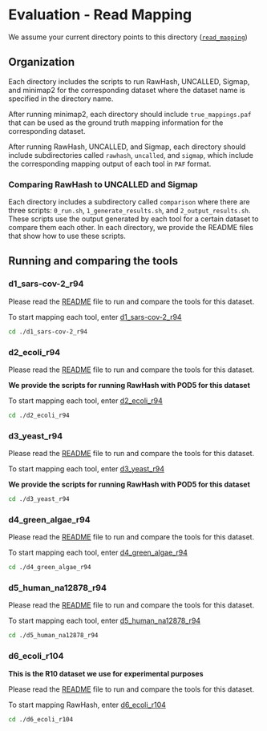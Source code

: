 # Evaluation - Read Mapping

We assume your current directory points to this directory ([`read_mapping`](./))

## Organization

Each directory includes the scripts to run RawHash, UNCALLED, Sigmap, and minimap2 for the corresponding dataset where the dataset name is specified in the directory name.

After running minimap2, each directory should include `true_mappings.paf` that can be used as the ground truth mapping information for the corresponding dataset.

After running RawHash, UNCALLED, and Sigmap, each directory should include subdirectories called `rawhash`, `uncalled`, and `sigmap`, which include the corresponding mapping output of each tool in `PAF` format.

### Comparing RawHash to UNCALLED and Sigmap

Each directory includes a subdirectory called `comparison` where there are three scripts: `0_run.sh`, `1_generate_results.sh`, and `2_output_results.sh`. These scripts use the output generated by each tool for a certain dataset to compare them each other. In each directory, we provide the README files that show how to use these scripts.

## Running and comparing the tools

### d1_sars-cov-2_r94

Please read the [README](./d1_sars-cov-2_r94/README.md) file to run and compare the tools for this dataset.

To start mapping each tool, enter [d1_sars-cov-2_r94](./d1_sars-cov-2_r94/)

```bash
cd ./d1_sars-cov-2_r94
```

### d2_ecoli_r94

Please read the [README](./d2_ecoli_r94/README.md) file to run and compare the tools for this dataset.

**We provide the scripts for running RawHash with POD5 for this dataset**

To start mapping each tool, enter [d2_ecoli_r94](./d2_ecoli_r94/)

```bash
cd ./d2_ecoli_r94
```

### d3_yeast_r94

Please read the [README](./d3_yeast_r94/README.md) file to run and compare the tools for this dataset.

To start mapping each tool, enter [d3_yeast_r94](./d3_yeast_r94/)

**We provide the scripts for running RawHash with POD5 for this dataset**

```bash
cd ./d3_yeast_r94
```

### d4_green_algae_r94

Please read the [README](./d4_green_algae_r94/README.md) file to run and compare the tools for this dataset.

To start mapping each tool, enter [d4_green_algae_r94](./d4_green_algae_r94/)

```bash
cd ./d4_green_algae_r94
```

### d5_human_na12878_r94

Please read the [README](./d5_human_na12878_r94/README.md) file to run and compare the tools for this dataset.

To start mapping each tool, enter [d5_human_na12878_r94](./d5_human_na12878_r94/)

```bash
cd ./d5_human_na12878_r94
```

### d6_ecoli_r104

**This is the R10 dataset we use for experimental purposes** 

Please read the [README](./d6_ecoli_r104/README.md) file to run and compare the tools for this dataset.

To start mapping RawHash, enter [d6_ecoli_r104](./d6_ecoli_r104/)

```bash
cd ./d6_ecoli_r104
```
